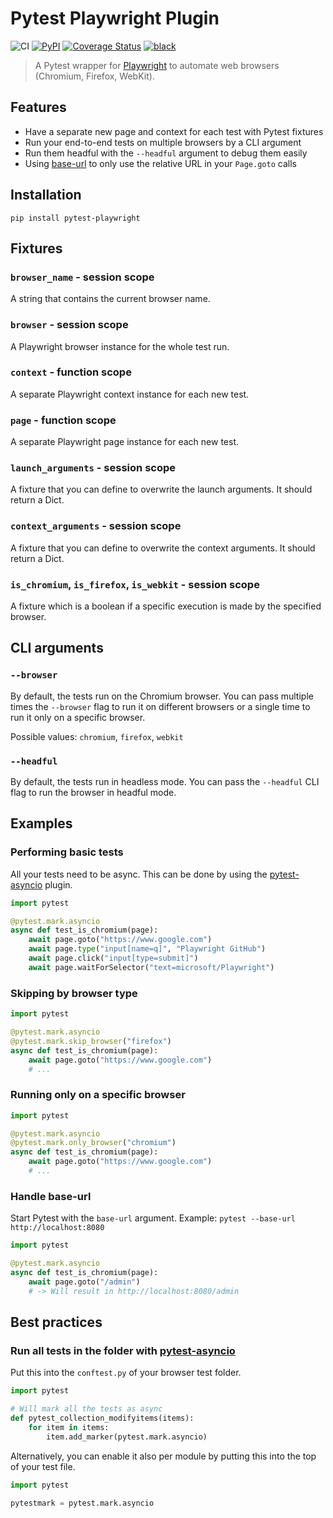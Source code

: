 # Pytest Playwright Plugin

![CI](https://github.com/mxschmitt/pytest-playwright/workflows/CI/badge.svg)
[![PyPI](https://img.shields.io/pypi/v/pytest-playwright)](https://pypi.org/project/pytest-playwright/)
[![Coverage Status](https://coveralls.io/repos/github/mxschmitt/pytest-playwright/badge.svg?branch=master)](https://coveralls.io/github/mxschmitt/pytest-playwright?branch=master)
[![black](https://img.shields.io/badge/code%20style-black-000000.svg)](https://github.com/python/black)

> A Pytest wrapper for [Playwright](https://github.com/microsoft/playwright-python) to automate web browsers (Chromium, Firefox, WebKit).

## Features

- Have a separate new page and context for each test with Pytest fixtures
- Run your end-to-end tests on multiple browsers by a CLI argument
- Run them headful with the `--headful` argument to debug them easily
- Using [base-url](https://github.com/pytest-dev/pytest-base-url) to only use the relative URL in your `Page.goto` calls

## Installation

```
pip install pytest-playwright
```

## Fixtures

### `browser_name` - session scope

A string that contains the current browser name.

### `browser` - session scope

A Playwright browser instance for the whole test run.

### `context` - function scope

A separate Playwright context instance for each new test.

### `page` - function scope

A separate Playwright page instance for each new test.

### `launch_arguments` - session scope

A fixture that you can define to overwrite the launch arguments. It should return a Dict.

### `context_arguments` - session scope

A fixture that you can define to overwrite the context arguments. It should return a Dict.

### `is_chromium`, `is_firefox`, `is_webkit` - session scope

A fixture which is a boolean if a specific execution is made by the specified browser.

## CLI arguments

### `--browser`

By default, the tests run on the Chromium browser. You can pass multiple times the `--browser` flag to run it on different browsers or a single time to run it only on a specific browser.

Possible values: `chromium`, `firefox`, `webkit`

### `--headful`

By default, the tests run in headless mode. You can pass the `--headful` CLI flag to run the browser in headful mode.

## Examples

### Performing basic tests

All your tests need to be async. This can be done by using the [pytest-asyncio](https://github.com/pytest-dev/pytest-asyncio) plugin.

```py
import pytest

@pytest.mark.asyncio
async def test_is_chromium(page):
    await page.goto("https://www.google.com")
    await page.type("input[name=q]", "Playwright GitHub")
    await page.click("input[type=submit]")
    await page.waitForSelector("text=microsoft/Playwright")
```

### Skipping by browser type

```py
import pytest

@pytest.mark.asyncio
@pytest.mark.skip_browser("firefox")
async def test_is_chromium(page):
    await page.goto("https://www.google.com")
    # ...
```

### Running only on a specific browser

```py
import pytest

@pytest.mark.asyncio
@pytest.mark.only_browser("chromium")
async def test_is_chromium(page):
    await page.goto("https://www.google.com")
    # ...
```

### Handle base-url

Start Pytest with the `base-url` argument. Example: `pytest --base-url http://localhost:8080`

```py
import pytest

@pytest.mark.asyncio
async def test_is_chromium(page):
    await page.goto("/admin")
    # -> Will result in http://localhost:8080/admin
```

## Best practices

### Run all tests in the folder with [pytest-asyncio](https://github.com/pytest-dev/pytest-asyncio)

Put this into the `conftest.py` of your browser test folder.

```py
import pytest

# Will mark all the tests as async
def pytest_collection_modifyitems(items):
    for item in items:
        item.add_marker(pytest.mark.asyncio)
```

Alternatively, you can enable it also per module by putting this into the top of your test file.

```py
import pytest

pytestmark = pytest.mark.asyncio
```
